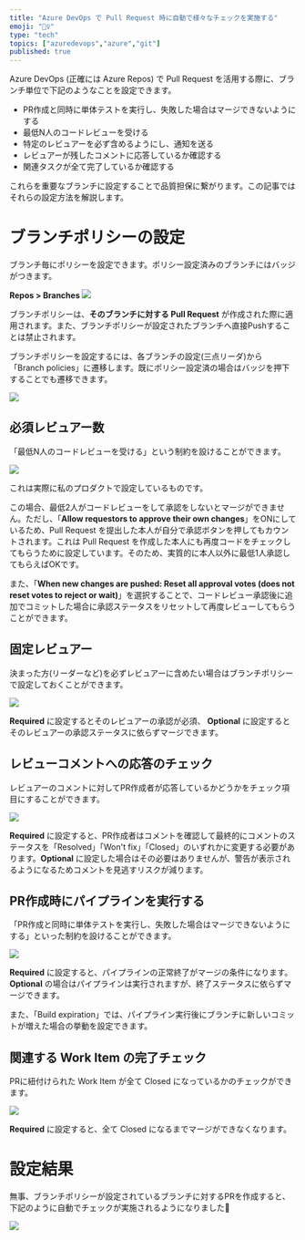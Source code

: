 ```yaml
---
title: "Azure DevOps で Pull Request 時に自動で様々なチェックを実施する"
emoji: "🕵️‍♀️"
type: "tech"
topics: ["azuredevops","azure","git"]
published: true
---
```


Azure DevOps (正確には Azure Repos) で Pull Request を活用する際に、ブランチ単位で下記のようなことを設定できます。

- PR作成と同時に単体テストを実行し、失敗した場合はマージできないようにする
- 最低N人のコードレビューを受ける
- 特定のレビュアーを必ず含めるようにし、通知を送る
- レビュアーが残したコメントに応答しているか確認する
- 関連タスクが全て完了しているか確認する

これらを重要なブランチに設定することで品質担保に繋がります。この記事ではそれらの設定方法を解説します。

# ブランチポリシーの設定

ブランチ毎にポリシーを設定できます。ポリシー設定済みのブランチにはバッジがつきます。

**Repos > Branches**
![](https://storage.googleapis.com/zenn-user-upload/qaobqzqk2rzebpsm8dy2pss8lw1k)

ブランチポリシーは、**そのブランチに対する Pull Request** が作成された際に適用されます。また、ブランチポリシーが設定されたブランチへ直接Pushすることは禁止されます。

ブランチポリシーを設定するには、各ブランチの設定(三点リーダ)から「Branch policies」に遷移します。既にポリシー設定済の場合はバッジを押下することでも遷移できます。

![](https://storage.googleapis.com/zenn-user-upload/roajuzt6xuys8meorun1fovekabk)

## 必須レビュアー数

「最低N人のコードレビューを受ける」という制約を設けることができます。

![](https://storage.googleapis.com/zenn-user-upload/lid7t5rai2i6odelvf5szmf6219k)

これは実際に私のプロダクトで設定しているものです。

この場合、最低2人がコードレビューをして承認をしないとマージができません。ただし、「**Allow requestors to approve their own changes**」をONにしているため、Pull Request を提出した本人が自分で承認ボタンを押してもカウントされます。これは Pull Request を作成した本人にも再度コードをチェックしてもらうために設定しています。そのため、実質的に本人以外に最低1人承認してもらえばOKです。

また、「**When new changes are pushed: Reset all approval votes (does not reset votes to reject or wait)**」を選択することで、コードレビュー承認後に追加でコミットした場合に承認ステータスをリセットして再度レビューしてもらうことができます。

## 固定レビュアー

決まった方(リーダーなど)を必ずレビュアーに含めたい場合はブランチポリシーで設定しておくことができます。

![](https://storage.googleapis.com/zenn-user-upload/6f7cxjzcugzwmr6j6o9efrlz4nia)

**Required** に設定するとそのレビュアーの承認が必須、 **Optional** に設定するとそのレビュアーの承認ステータスに依らずマージできます。

## レビューコメントへの応答のチェック

レビュアーのコメントに対してPR作成者が応答しているかどうかをチェック項目にすることができます。

![](https://storage.googleapis.com/zenn-user-upload/ba6yajrpnofgtk8shbtdz3bu0az6)

**Required** に設定すると、PR作成者はコメントを確認して最終的にコメントのステータスを「Resolved」「Won't fix」「Closed」のいずれかに変更する必要があります。**Optional** に設定した場合はその必要はありませんが、警告が表示されるようになるためコメントを見逃すリスクが減ります。

## PR作成時にパイプラインを実行する

「PR作成と同時に単体テストを実行し、失敗した場合はマージできないようにする」といった制約を設けることができます。

![](https://storage.googleapis.com/zenn-user-upload/heeyedcdbinwd1c8wwaet6glmird)

**Required** に設定すると、パイプラインの正常終了がマージの条件になります。**Optional** の場合はパイプラインは実行されますが、終了ステータスに依らずマージできます。

また、「Build expiration」では、パイプライン実行後にブランチに新しいコミットが増えた場合の挙動を設定できます。

## 関連する Work Item の完了チェック

PRに紐付けられた Work Item が全て Closed になっているかのチェックができます。

![](https://storage.googleapis.com/zenn-user-upload/io3117win4aagyxg0blidzodg10q)

**Required** に設定すると、全て Closed になるまでマージができなくなります。

# 設定結果

無事、ブランチポリシーが設定されているブランチに対するPRを作成すると、下記のように自動でチェックが実施されるようになりました🎉

![](https://storage.googleapis.com/zenn-user-upload/0btwvsb6akjnlictelmwv28dsc4r)
